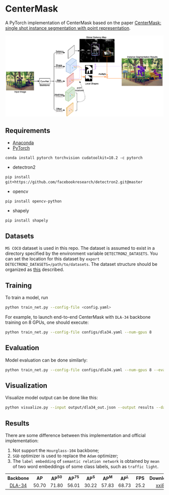 # CenterMask
A PyTorch implementation of CenterMask based on the paper [CenterMask: single shot instance segmentation with point representation](https://arxiv.org/abs/2004.04446).

![Network Architecture image from the paper](structure.png)

## Requirements
- [Anaconda](https://www.anaconda.com/download/)
- [PyTorch](https://pytorch.org)
```
conda install pytorch torchvision cudatoolkit=10.2 -c pytorch
```
- detectron2
```
pip install git+https://github.com/facebookresearch/detectron2.git@master
```
- opencv
```
pip install opencv-python
```
- shapely
```
pip install shapely
```

## Datasets
`MS COCO` dataset is used in this repo. The dataset is assumed to exist in a directory specified by the 
environment variable `DETECTRON2_DATASETS`. You can set the location for this dataset by 
`export DETECTRON2_DATASETS=/path/to/datasets`. The dataset structure should be organized as 
[this](https://github.com/facebookresearch/detectron2/tree/master/datasets) described.

## Training
To train a model, run
```bash
python train_net.py --config-file <config.yaml>
```

For example, to launch end-to-end CenterMask with `DLA-34` backbone training on 8 GPUs, one should execute:
```bash
python train_net.py --config-file configs/dla34.yaml --num-gpus 8
```

## Evaluation
Model evaluation can be done similarly:
```bash
python train_net.py --config-file configs/dla34.yaml --num-gpus 8 --eval-only MODEL.WEIGHTS epochs/model.pth
```

## Visualization
Visualize model output can be done like this:
```bash
python visualize.py --input output/dla34_out.json --output results --dataset coco_2014_minival
```

## Results
There are some difference between this implementation and official implementation:
1. Not support the `Hourglass-104` backbone;
2. `SGD` optimizer is used to replace the `Adam` optimizer;
3. The `label embedding` of `semantic relation network` is obtained by `mean` of two word embeddings
 of some class labels, such as `traffic light`. 

<table>
	<tbody>
		<th>Backbone</th>
		<th>AP</th>
		<th>AP<sup>50</sup></th>
		<th>AP<sup>75</sup></th>
		<th>AP<sup>S</sup></th>
		<th>AP<sup>M</sup></th>
		<th>AP<sup>L</sup></th>
		<th>FPS</th>
		<th>Download</th>
		<tr>
			<td align="center"><a href="configs/dla34.yaml">DLA-34</a></td>
			<td align="center">50.70</td>
			<td align="center">71.80</td>
			<td align="center">56.01</td>
		    <td align="center">30.22</td>
			<td align="center">57.83</td>
			<td align="center">68.73</td>
			<td align="center">25.2</td>
			<td align="center"><a href="https://pan.baidu.com/s/1jP7zWezVPBZWx_9LjJCgWg">xxi8</a></td>
		</tr>
	</tbody>
</table>
